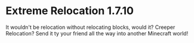Extreme Relocation 1.7.10
=========================
It wouldn't be relocation without relocating blocks, would it?
Creeper Relocation? Send it ty your friend all the way into another Minecraft world!